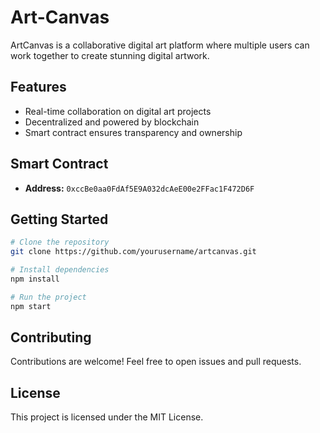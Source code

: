 # Art-Canvas

ArtCanvas is a collaborative digital art platform where multiple users can work together to create stunning digital artwork.

## Features
- Real-time collaboration on digital art projects
- Decentralized and powered by blockchain
- Smart contract ensures transparency and ownership

## Smart Contract
- **Address:** `0xccBe0aa0FdAf5E9A032dcAeE00e2FFac1F472D6F`

## Getting Started
```sh
# Clone the repository
git clone https://github.com/yourusername/artcanvas.git

# Install dependencies
npm install

# Run the project
npm start
```

## Contributing
Contributions are welcome! Feel free to open issues and pull requests.

## License
This project is licensed under the MIT License.



